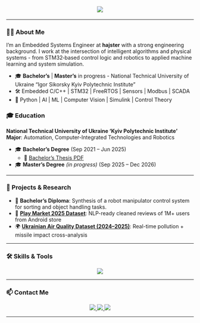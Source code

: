 <h1 align="center">
  <img src="https://readme-typing-svg.herokuapp.com/?font=Fira+Code&size=26&center=true&vCenter=true&width=600&height=60&color=36BCF7&duration=3000&lines=Hi+there+%F0%9F%91%8B;I'm+Dmytro+Buhai.;Welcome+to+my+Profile!">
</h1>

---

### 👨‍💻 About Me

I’m an Embedded Systems Engineer at **hajster** with a strong engineering background. I work at the intersection of intelligent algorithms and physical systems - from STM32‑based control logic and robotics to applied machine learning and system simulation.

- 🎓 **Bachelor’s** | **Master’s** in progress - National Technical University of Ukraine “Igor Sikorsky Kyiv Polytechnic Institute”
- 🛠️ Embedded C/C++ | STM32 | FreeRTOS | Sensors | Modbus | SCADA
- 🧠 Python | AI | ML | Computer Vision | Simulink | Control Theory

### 🎓 Education

**National Technical University of Ukraine ‘Kyiv Polytechnic Institute’**  
**Major**: Automation, Computer-Integrated Technologies and Robotics

- 🎓 **Bachelor’s Degree** (Sep 2021 – Jun 2025)
  - 🧾 [Bachelor’s Thesis PDF](https://github.com/dmytrobuhai/dmytrobuhai/blob/main/docs/diploma_project.pdf)
- 🎓 **Master’s Degree** _(in progress)_ (Sep 2025 – Dec 2026)
---

### 🔬 Projects & Research

- 🦾 **Bachelor’s Diploma**: Synthesis of a robot manipulator control system for sorting and object handling tasks.  
- 📱 **[Play Market 2025 Dataset](https://www.kaggle.com/datasets/dmytrobuhai/play-market-2025-1m-reviews-500-titles)**: NLP-ready cleaned reviews of 1M+ users from Android store
- 🌍 **[Ukrainian Air Quality Dataset (2024–2025)](https://www.kaggle.com/datasets/dmytrobuhai/ukrainian-air-quality-daily-pollution-in-wartime)**: Real-time pollution + missile impact cross-analysis  

---

### 🛠️ Skills & Tools

<p align="center">
  <img src="https://skillicons.dev/icons?i=c,cpp,python,matlab,sklearn,raspberrypi,git,github,flutter,androidstudio,arduino,tensorflow,opencv,fastapi,django,postgres,figma,selenium" />
</p>

---

### 📫 Contact Me

<p align="center">
  <a href="mailto:buhaidmytrowork@gmail.com">
    <img src="https://img.shields.io/badge/Gmail-333333?style=for-the-badge&logo=gmail&logoColor=red" />
  </a>
  <a href="https://www.linkedin.com/in/dmytrobuhai">
    <img src="https://img.shields.io/badge/LinkedIn-0077B5?style=for-the-badge&logo=linkedin&logoColor=white" />
  </a>
  <a href="https://orcid.org/0009-0001-0112-1432">
    <img src="https://img.shields.io/badge/ORCID-000000?style=for-the-badge&logo=orcid&logoColor=green" />
  </a>
</p>

---

              
